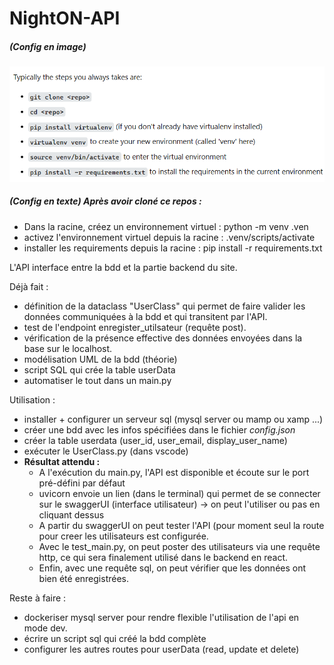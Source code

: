 # NightON-API

##### (Config en image)
![steps configuration](https://github.com/NightON-Project/NightON-API/blob/main/how%20to%20setup.png)

##### (Config en texte) Après avoir cloné ce repos :
- Dans la racine, créez un environnement virtuel : python -m venv .ven
- activez l'environnement virtuel depuis la racine : .venv/scripts/activate
- installer les requirements depuis la racine : pip install -r requirements.txt

L'API interface entre la bdd et la partie backend du site. <br>

Déjà fait : <br>
  - définition de la dataclass "UserClass" qui permet de faire valider les données communiquées à la bdd et qui transitent par l'API.
  - test de l'endpoint enregister_utilsateur (requête post).
  - vérification de la présence effective des données envoyées dans la base sur le localhost.
  - modélisation UML de la bdd (théorie)
  - script SQL qui crée la table userData
  - automatiser le tout dans un main.py


Utilisation : <br>
  - installer + configurer un serveur sql (mysql server ou mamp ou xamp ...)
  - créer une bdd avec les infos spécifiées dans le fichier <i>config.json</i>
  - créer la table userdata (user_id, user_email, display_user_name)
  - exécuter le UserClass.py (dans vscode)
  - <b>Résultat attendu :</b>
      * A l'exécution du main.py, l'API est disponible et écoute sur le port pré-défini par défaut
      * uvicorn envoie un lien (dans le terminal) qui permet de se connecter sur le swaggerUI (interface utilisateur) -> on peut l'utiliser ou pas en cliquant dessus
      * A partir du swaggerUI on peut tester l'API (pour moment seul la route pour creer les utilisateurs est configurée.
      * Avec le test_main.py, on peut poster des utilisateurs via une requête http, ce qui sera finalement utilisé dans le backend en react.
      * Enfin, avec une requête sql, on peut vérifier que les données ont bien été enregistrées.

Reste à faire : <br>
  - dockeriser mysql server pour rendre flexible l'utilisation de l'api en mode dev.
  - écrire un script sql qui créé la bdd complète
  - configurer les autres routes pour userData (read, update et delete)

